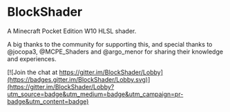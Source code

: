 # BlockShader

A Minecraft Pocket Edition W10 HLSL shader.

A big thanks to the community for supporting this, and special thanks to @jocopa3, @MCPE_Shaders and @argo_menor for sharing their knowledge and experiences.

[![Join the chat at https://gitter.im/BlockShader/Lobby](https://badges.gitter.im/BlockShader/Lobby.svg)](https://gitter.im/BlockShader/Lobby?utm_source=badge&utm_medium=badge&utm_campaign=pr-badge&utm_content=badge)

